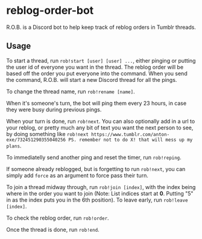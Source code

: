 # reblog-order-bot
R.O.B. is a Discord bot to help keep track of reblog orders in Tumblr threads.

## Usage
To start a thread, run `rob!start [user] [user] ...`, either pinging or putting the user id of everyone you want in the thread. The reblog order will be based off the order you put everyone into the command. When you send the command, R.O.B. will start a new Discord thread for all the pings.

To change the thread name, run `rob!rename [name]`.

When it's someone's turn, the bot will ping them every 23 hours, in case they were busy during previous pings.

When your turn is done, run `rob!next`. You can also optionally add in a url to your reblog, or pretty much any bit of text you want the next person to see, by doing something like `rob!next https://www.tumblr.com/anton-exe/732451290355040256 PS. remember not to do X! that will mess up my plans`.

To immediatelly send another ping and reset the timer, run `rob!reping`.

If someone already reblogged, but is forgetting to run `rob!next`, you can simply add `force` as an argument to force pass their turn.

To join a thread midway through, run `rob!join [index]`, with the index being where in the order you want to join (Note: List indices start at **0**. Putting "5" in as the index puts you in the 6th position). To leave early, run `rob!leave [index]`.

To check the reblog order, run `rob!order`.

Once the thread is done, run `rob!end`.
